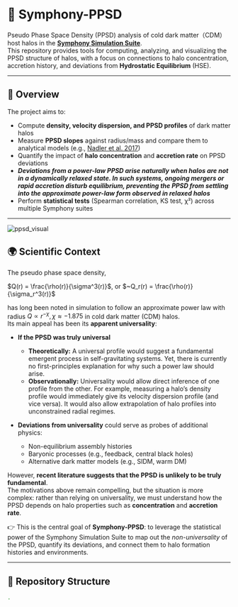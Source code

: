 # 🌌 Symphony-PPSD

Pseudo Phase Space Density (PPSD) analysis of cold dark matter（CDM）host halos in the **[Symphony Simulation Suite](https://arxiv.org/abs/2109.04476)**.  
This repository provides tools for computing, analyzing, and visualizing the PPSD structure of halos, with a focus on connections to halo concentration, accretion history, and deviations from  **Hydrostatic Equilibrium** (HSE).  

---

## 📖 Overview
The project aims to:
- Compute **density, velocity dispersion, and PPSD profiles** of dark matter halos  
- Measure **PPSD slopes** against radius/mass and compare them to analytical models (e.g., [Nadler et al. 2017](https://arxiv.org/abs/1701.01449))  
- Quantify the impact of **halo concentration** and **accretion rate** on PPSD deviations
- ***Deviations from a power-law PPSD arise naturally when halos are *not* in a dynamically relaxed state. In such systems, ongoing mergers or rapid accretion disturb equilibrium, preventing the PPSD from settling into the approximate power-law form observed in relaxed halos***
- Perform **statistical tests** (Spearman correlation, KS test, χ²) across multiple Symphony suites  

---
![ppsd_visual]()

## 🌍 Scientific Context
The pseudo phase space density,  

$Q(r) = \frac{\rho(r)}{\sigma^3(r)}$, or $~Q_r(r) = \frac{\rho(r)}{\sigma_r^3(r)}$

has long been noted in simulation to follow an approximate power law with radius
$Q \propto r^{-\chi}, \chi \approx -1.875$
in cold dark matter (CDM) halos.  
Its main appeal has been its **apparent universality**: 

- **If the PPSD was truly universal**
  - **Theoretically:** A universal profile would suggest a fundamental emergent process in self-gravitating systems. Yet, there is currently no first-principles explanation for why such a power law should arise.  
  - **Observationally:** Universality would allow direct inference of one profile from the other. For example, measuring a halo’s density profile would immediately give its velocity dispersion profile (and vice versa). It would also allow extrapolation of halo profiles into unconstrained radial regimes.

- **Deviations from universality** could serve as probes of additional physics:
  - Non-equilibrium assembly histories  
  - Baryonic processes (e.g., feedback, central black holes)  
  - Alternative dark matter models (e.g., SIDM, warm DM)  

However, **recent literature suggests that the PPSD is unlikely to be truly fundamental**.  
The motivations above remain compelling, but the situation is more complex: rather than relying on universality, we must understand how the PPSD depends on halo properties such as **concentration** and **accretion rate**.  

👉 This is the central goal of **Symphony-PPSD**: to leverage the statistical power of the Symphony Simulation Suite to map out the *non-universality* of the PPSD, quantify its deviations, and connect them to halo formation histories and environments.

---

## 📂 Repository Structure
```bash
.
